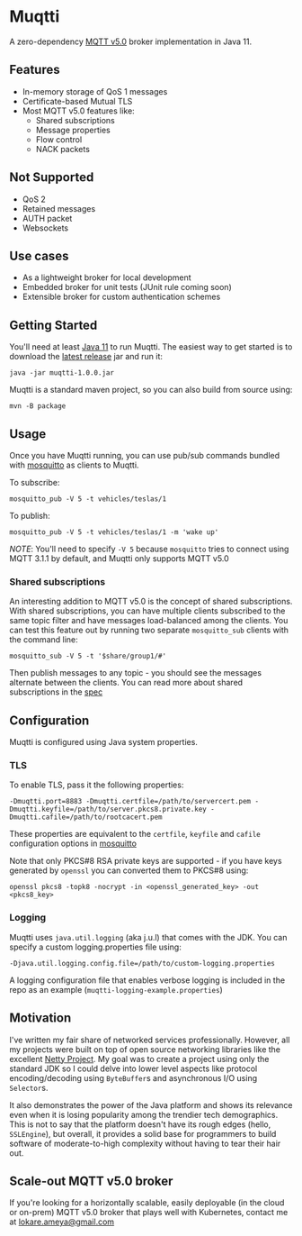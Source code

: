 Muqtti
===

A zero-dependency [MQTT v5.0](https://docs.oasis-open.org/mqtt/mqtt/v5.0/os/mqtt-v5.0-os.html) broker implementation in Java 11.

Features
---

* In-memory storage of QoS 1 messages
* Certificate-based Mutual TLS
* Most MQTT v5.0 features like:
    * Shared subscriptions
    * Message properties
    * Flow control
    * NACK packets

Not Supported
---

* QoS 2
* Retained messages
* AUTH packet
* Websockets

Use cases
---

* As a lightweight broker for local development
* Embedded broker for unit tests (JUnit rule coming soon)
* Extensible broker for custom authentication schemes


Getting Started
---

You'll need at least [Java 11](https://openjdk.java.net/projects/jdk/11/) to run Muqtti. The easiest way to get started is to download the [latest release](https://github.com/juggernaut/muqtti/releases/tag/v1.0.0) jar and run it:

```
java -jar muqtti-1.0.0.jar
```

Muqtti is a standard maven project, so you can also build from source using:
```
mvn -B package
```

Usage
---

Once you have Muqtti running, you can use pub/sub commands bundled with [mosquitto](https://mosquitto.org) as clients to Muqtti.

To subscribe:
```
mosquitto_pub -V 5 -t vehicles/teslas/1 
```

To publish:
```
mosquitto_pub -V 5 -t vehicles/teslas/1 -m 'wake up'
```

*NOTE*: You'll need to specify `-V 5` because `mosquitto` tries to connect using MQTT 3.1.1 by default, and Muqtti only supports MQTT v5.0

### Shared subscriptions

An interesting addition to MQTT v5.0 is the concept of shared subscriptions. With shared subscriptions, you can have multiple clients subscribed
to the same topic filter and have messages load-balanced among the clients. You can test this feature out by running two separate 
`mosquitto_sub` clients with the command line:

```
mosquitto_sub -V 5 -t '$share/group1/#'
```

Then publish messages to any topic - you should see the messages alternate between the clients. You can read more about shared subscriptions in
the [spec](https://docs.oasis-open.org/mqtt/mqtt/v5.0/os/mqtt-v5.0-os.html#_Toc3901250)

Configuration
---

Muqtti is configured using Java system properties.

### TLS
To enable TLS, pass it the following properties:

```
-Dmuqtti.port=8883 -Dmuqtti.certfile=/path/to/servercert.pem -Dmuqtti.keyfile=/path/to/server.pkcs8.private.key -Dmuqtti.cafile=/path/to/rootcacert.pem
```
These properties are equivalent to the `certfile`, `keyfile` and `cafile` configuration options in [mosquitto](https://mosquitto.org/man/mosquitto-conf-5.html)

Note that only PKCS#8 RSA private keys are supported - if you have keys generated by `openssl` you can converted them to PKCS#8 using:

```
openssl pkcs8 -topk8 -nocrypt -in <openssl_generated_key> -out <pkcs8_key>
```

### Logging

Muqtti uses `java.util.logging` (aka j.u.l) that comes with the JDK. You can specify a custom logging.properties file using:

```
-Djava.util.logging.config.file=/path/to/custom-logging.properties
```

A logging configuration file that enables verbose logging is included in the repo as an example (`muqtti-logging-example.properties`)

Motivation
---

I've written my fair share of networked services professionally. However, all my projects were built on top of open source networking libraries
like the excellent [Netty Project](https://netty.io/). My goal was to create a project using only the standard JDK so I could delve into lower
level aspects like protocol encoding/decoding using `ByteBuffer`s and asynchronous I/O using `Selector`s.

It also demonstrates the power of the Java platform and shows its relevance even when it is losing popularity among the trendier tech demographics. This is not to say that the platform doesn't have its rough edges (hello, `SSLEngine`), but overall, it provides a solid base for  programmers to build software of moderate-to-high complexity without having to tear their hair out. 

Scale-out MQTT v5.0 broker
---

If you're looking for a horizontally scalable, easily deployable (in the cloud or on-prem) MQTT v5.0 broker that plays well with Kubernetes, contact me
at lokare.ameya@gmail.com
